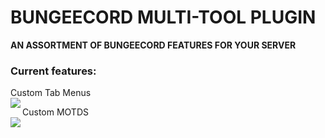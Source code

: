 # BUNGEECORD MULTI-TOOL PLUGIN
**AN ASSORTMENT OF BUNGEECORD FEATURES FOR YOUR SERVER**

### Current features:
Custom Tab Menus
<br>
<img align="left" src="https://i.imgur.com/QeWxkl5.png">

Custom MOTDS
<br>
<img align="left" src="https://i.imgur.com/jo0lj71.png">


